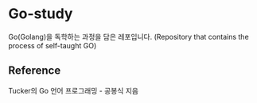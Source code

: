 # Go-study
Go(Golang)을 독학하는 과정을 담은 레포입니다. (Repository that contains the process of self-taught GO)

## Reference
Tucker의 Go 언어 프로그래밍 - 공봉식 지음
